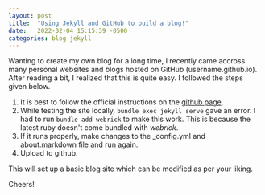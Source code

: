 ```yaml
---
layout: post
title:  "Using Jekyll and GitHub to build a blog!"
date:   2022-02-04 15:15:39 -0500
categories: blog jekyll
---
```


Wanting to create my own blog for a long time, I recently came accross many personal websites and blogs hosted on GitHub (username.github.io). After reading a bit, I realized that this is quite easy. I followed the steps given below.

1. It is best to follow the official instructions on the [github page](https://docs.github.com/en/pages/setting-up-a-github-pages-site-with-jekyll).
2. While testing the site locally, `bundle exec jekyll serve` gave an error. I had to run `bundle add webrick` to make this work. This is because the latest ruby doesn't come bundled with *webrick*.
3. If it runs properly, make changes to the _config.yml and about.markdown file and run again.
4. Upload to github.

This will set up a basic blog site which can be modified as per your liking.

Cheers!